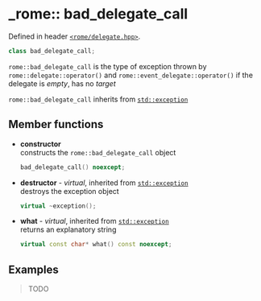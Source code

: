 # _rome:: **bad_delegate_call**

Defined in header [`<rome/delegate.hpp>`](../include/rome/delegate.hpp).

```cpp
class bad_delegate_call;
```

`rome::bad_delegate_call` is the type of exception thrown by `rome::delegate::operator()` and `rome::event_delegate::operator()` if the delegate is _empty_, has no _target_

`rome::bad_delegate_call` inherits from [`std::exception`](https://en.cppreference.com/w/cpp/error/exception)

## Member functions

- **constructor**  
  constructs the `rome::bad_delegate_call` object
  
  ```cpp
  bad_delegate_call() noexcept;
  ```
  
- **destructor** - _virtual_, inherited from [`std::exception`](https://en.cppreference.com/w/cpp/error/exception)  
  destroys the exception object
  
  ```cpp
  virtual ~exception();
  ```
  
- **what** - _virtual_, inherited from [`std::exception`](https://en.cppreference.com/w/cpp/error/exception)  
  returns an explanatory string
  
  ```cpp
  virtual const char* what() const noexcept;
  ```

## Examples

> TODO
